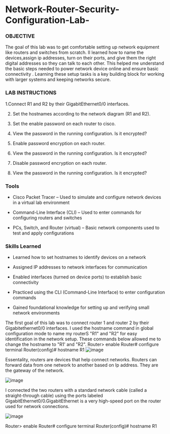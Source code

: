 # Network-Router-Security-Configuration-Lab-

### OBJECTIVE
The goal of this lab was to get comfortable setting up network equipment like routers and switches from scratch. II learned how to name the devices,assign ip addresses, turn on their ports, and give them the right digital addresses so they can talk to each other. This helped me understand the basic steps needed to power network device online and ensure basic connectivity . Learning these setup tasks is a key building block for working with larger systems and keeping networks secure.

### LAB INSTRUCTIONS
1.Connect R1 and R2 by their GigabitEthernet0/0 interfaces.

2. Set the hostnames according to the network diagram (R1 and R2).

3. Set the enable password on each router to cisco.

4. View the password in the running configuration. Is it encrypted?

5. Enable password encryption on each router.

6. View the password in the running configuration. Is it encrypted?

7. Disable password encryption on each router.

8. View the password in the running configuration. Is it encrypted?


### Tools 
* Cisco Packet Tracer – Used to simulate and configure network devices in a virtual lab environment

* Command-Line Interface (CLI) – Used to enter commands for configuring routers and switches

* PCs, Switch, and Router (virtual) – Basic network components used to test and apply configurations

###  Skills Learned
* Learned how to set hostnames to identify devices on a network

* Assigned IP addresses to network interfaces for communication

* Enabled interfaces (turned on device ports) to establish basic connectivity

* Practiced using the CLI (Command-Line Interface) to enter configuration commands

* Gained foundational knowledge for setting up and verifying small network environments



The first goal of this lab was to connect router 1 and router 2 by their Gigabitethernet0/0 interfaces. I used the hostname command in global configuration mode to name my routerS "R1"  and "R2" for easy identification in the network setup. 
These commands below  allowed me to change the hostname to "R1' and "R2".
Router> enable
Router# configure terminal
Router(config)# hostname R1
![image](https://github.com/user-attachments/assets/57d969c4-b91c-4434-9ecd-534b416d1499)

Essentality, routers are devices that help connect networks. Routers can forward data from one network to another based on Ip address. They are the gateway of the network. 

![image](https://github.com/user-attachments/assets/7928c638-7f77-40ef-ba73-649b083aebfd)

I connected the two routers with a standard network cable (called a straight-through cable) using the ports labeled GigabitEthernet0/0.GigabitEthernet is a very high-speed port on the router used for network connections.

  ![image](https://github.com/user-attachments/assets/d4d9a884-6ad9-4c31-aa2c-e30871920877)


Router> enable
Router# configure terminal
Router(config)# hostname R1
